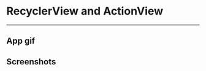 # RecyclerView and ActionView

----------------------------------------

## App gif



## Screenshots